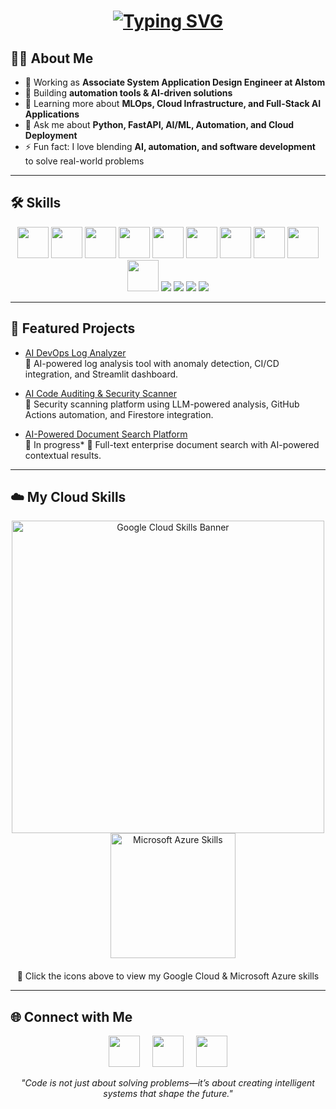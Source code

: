 <h1 align="center">
  <a href="#">
    <img src="https://readme-typing-svg.herokuapp.com?font=Press+Start+2P&size=24&duration=3000&pause=1000&color=FF00FF&center=true&vCenter=true&width=700&lines=👾+Hi%2C+I'm+Avinash!!;🎮+AI+%26+Automation+Engineer;🚀+Python+%7C+FastAPI+%7C+Postgres;🤖+Gen+AI+%7C+LLM+%7C+Automation;☁️+GCP+%7C+Azure;📦+Docker+%7C+Kubernetes" alt="Typing SVG" />
  </a>
</h1>
<!--
<h1 align="center">
  <a href="#">
    <img src="https://readme-typing-svg.herokuapp.com?font=Fira+Code&size=30&duration=3000&pause=1000&color=0000FF&center=true&vCenter=true&width=600&lines=Hi%2C+I'm+Avinash!!;AI+%26+Automation+Engineer;Python+%7C+FastAPI+%7C+Postgres;Generative+AI+%7C+LLM+%7C+Automation;GCP+%7C+Azure;Docker+%7C+Kubernetes" alt="Typing SVG" />
  </a>
</h1>
-->


## 👨‍💻 About Me
- 💼 Working as **Associate System Application Design Engineer at Alstom**  
- 🔭 Building **automation tools & AI-driven solutions**  
- 🌱 Learning more about **MLOps, Cloud Infrastructure, and Full-Stack AI Applications**  
- 💬 Ask me about **Python, FastAPI, AI/ML, Automation, and Cloud Deployment**  
- ⚡ Fun fact: I love blending **AI, automation, and software development** to solve real-world problems  

---

## 🛠 Skills

<p align="center">
  <img src="https://cdn.jsdelivr.net/gh/devicons/devicon/icons/python/python-original.svg" width="50" height="50"/>
  <img src="https://cdn.jsdelivr.net/gh/devicons/devicon/icons/fastapi/fastapi-original.svg" width="50" height="50"/>
  <img src="https://cdn.jsdelivr.net/gh/devicons/devicon/icons/postgresql/postgresql-original.svg" width="50" height="50"/>
  <img src="https://cdn.jsdelivr.net/gh/devicons/devicon/icons/docker/docker-original.svg" width="50" height="50"/>
  <img src="https://cdn.jsdelivr.net/gh/devicons/devicon/icons/googlecloud/googlecloud-original.svg" width="50" height="50"/>
  <img src="https://cdn.jsdelivr.net/gh/devicons/devicon/icons/azure/azure-original.svg" width="50" height="50"/>
  <img src="https://cdn.jsdelivr.net/gh/devicons/devicon/icons/git/git-original.svg" width="50" height="50"/>
  <img src="https://cdn.jsdelivr.net/gh/devicons/devicon/icons/pytorch/pytorch-original.svg" width="50" height="50"/>
  <img src="https://cdn.jsdelivr.net/gh/devicons/devicon/icons/html5/html5-original.svg" width="50" height="50"/>
  <img src="https://cdn.jsdelivr.net/gh/devicons/devicon/icons/linux/linux-original.svg" width="50" height="50"/>
  <img src="https://img.shields.io/badge/Ollama-000000?style=for-the-badge&logo=opensourceinitiative&logoColor=white"/>
  <img src="https://img.shields.io/badge/Together%20AI-FF6F00?style=for-the-badge&logo=aiqfome&logoColor=white"/>
  <img src="https://img.shields.io/badge/OpenAI%20API-412991?style=for-the-badge&logo=openai&logoColor=white"/>
  <img src="https://img.shields.io/badge/Selenium-43B02A?style=for-the-badge&logo=selenium&logoColor=white"/>
</p>

---

## 🚀 Featured Projects

- [AI DevOps Log Analyzer](https://github.com/Avi2099GIT/ai-devops-tool)  
  🔹 AI-powered log analysis tool with anomaly detection, CI/CD integration, and Streamlit dashboard.  

- [AI Code Auditing & Security Scanner](https://github.com/Avi2099GIT/SecUrAI)  
  🔹 Security scanning platform using LLM-powered analysis, GitHub Actions automation, and Firestore integration.  

- [AI-Powered Document Search Platform](https://github.com/Avi2099GIT/DocSemanticSearch)  
  🔹 In progress*
  🔹 Full-text enterprise document search with AI-powered contextual results.  

---

## ☁️ My Cloud Skills

<p align="center">
  <a href="https://www.cloudskillsboost.google/public_profiles/3d9b435f-db59-420c-9b2f-963f28975d5e">
    <img src="https://cloud.google.com/images/social-icon-google-cloud-1200-630.png" width="500px" alt="Google Cloud Skills Banner"/>
  </a>
  &nbsp;&nbsp;&nbsp;
  <a href="https://learn.microsoft.com/en-us/users/avinashkarri-0414/">
    <img src="https://azure.microsoft.com/svghandler/azure-icon/?" width="200px" alt="Microsoft Azure Skills"/>
  </a>
  <br/><br/>
  🔗 Click the icons above to view my Google Cloud & Microsoft Azure skills
</p>

---

<!-- ## 🏅 Achievements

<p align="center">
  <img src="https://github-profile-trophy.vercel.app/?username=yourusername&theme=algolia&no-frame=true&margin-w=15&margin-h=15" />
</p> -->


<!-- ## 📈 My Tech Journey

- 🌱 2020 → Started with Python & Web Development  
- 🐍 2021 → Built automation tools in Python & Selenium  
- 🤖 2022 → Explored AI/ML, PyTorch, OpenAI API  
- ☁️ 2023 → Cloud skills (Google Cloud, Azure), containerization with Docker  
- 🚀 2024 → AI-driven DevOps & enterprise automation at Alstom   -->


<!-- 
## 📊 GitHub Stats
![Avinash's GitHub stats](https://github-readme-stats.vercel.app/api?username=yourusername&show_icons=true&theme=radical)

![Top Langs](https://github-readme-stats.vercel.app/api/top-langs/?username=yourusername&layout=compact&theme=radical)

--- -->

## 🌐 Connect with Me

<p align="center">
  <a href="https://www.linkedin.com/in/avinashkarri/"><img src="https://skillicons.dev/icons?i=linkedin" width="50"/></a>
  &nbsp;&nbsp;&nbsp;
  <a href="mailto:avinashkarri03@gmail.com"><img src="https://skillicons.dev/icons?i=gmail" width="50"/></a>
  &nbsp;&nbsp;&nbsp;
  <a href="https://github.com/Avi2099GIT"><img src="https://skillicons.dev/icons?i=github" width="50"/></a>
</p>

<p align="center"><em>"Code is not just about solving problems—it’s about creating intelligent systems that shape the future."</em></p>

